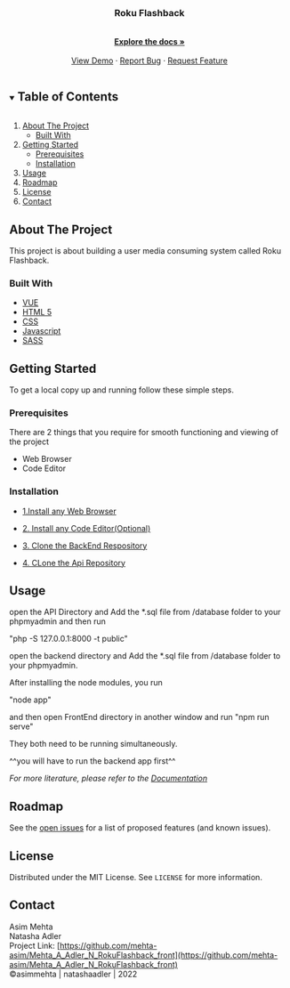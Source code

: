 <!-- PROJECT LOGO -->
<br />
<p align="center">
  <a href="https://github.com/mehta-asim/Mehta_A_Adler_N_RokuFlashback_front">
  </a>

  <h3 align="center">Roku Flashback</h3>

  <p align="center">
    <br />
    <a href="https://github.com/mehta-asim/Mehta_A_Adler_N_RokuFlashback_front"><strong>Explore the docs »</strong></a>
    <br />
    <br />
    <a href="https://github.com/mehta-asim/Mehta_A_Adler_N_RokuFlashback_front">View Demo</a>
    ·
    <a href="https://github.com/mehta-asim/Mehta_A_Adler_N_RokuFlashback_front/issues">Report Bug</a>
    ·
    <a href="https://github.com/mehta-asim/Mehta_A_Adler_N_RokuFlashback_front/issues">Request Feature</a>
  </p>
</p>

<!-- TABLE OF CONTENTS -->
<details open="open">
  <summary><h2 style="display: inline-block">Table of Contents</h2></summary>
  <ol>
    <li>
      <a href="#about-the-project">About The Project</a>
      <ul>
        <li><a href="#built-with">Built With</a></li>
      </ul>
    </li>
    <li>
      <a href="#getting-started">Getting Started</a>
      <ul>
        <li><a href="#prerequisites">Prerequisites</a></li>
        <li><a href="#installation">Installation</a></li>
      </ul>
    </li>
    <li><a href="#usage">Usage</a></li>
    <li><a href="#roadmap">Roadmap</a></li>
    <li><a href="#license">License</a></li>
    <li><a href="#contact">Contact</a></li>
  </ol>
</details>

## About The Project

This project is about building a user media consuming system called Roku Flashback.

### Built With

- [VUE](https://vuejs.org/)
- [HTML 5](https://www.w3.org/TR/2008/WD-html5-20080122/)
- [CSS](https://www.w3.org/Style/CSS/Overview.en.html)
- [Javascript](https://www.w3schools.com/js/DEFAULT.asp)
- [SASS](https://sass-lang.com/)


<!-- GETTING STARTED -->

## Getting Started

To get a local copy up and running follow these simple steps.

### Prerequisites

There are 2 things that you require for smooth functioning and viewing of the project<br>

<ul>
  <li>Web Browser</li>
  <li>Code Editor</li>
</ul>

### Installation

- [1.Install any Web Browser](https://www.google.com/search?q=download-web-browser)

- [2. Install any Code Editor(Optional)](https://www.google.com/search?q=download-code-editor)

- [3. Clone the BackEnd Respository](https://github.com/mehta-asim/Mehta_A_Usun_E_Kumar_P_FIP_back)

- [4. CLone the Api Repository](https://github.com/mehta-asim/Mehta_Asim_Adler_Natasha_MMED-3014-research_2)

<!-- USAGE EXAMPLES -->

## Usage

open the API Directory and Add the *.sql file from /database folder to your phpmyadmin and then run

"php -S 127.0.0.1:8000 -t public"

open the backend directory and Add the *.sql file from /database folder to your phpmyadmin.

After installing the node modules, you run

"node app"

and then open FrontEnd directory in another window and run 
"npm run serve"

They both need to be running simultaneously.

^^you will have to run the backend app first^^

_For more literature, please refer to the [Documentation](https://www.w3schools.com/html/html_editors.asp)_

<!-- ROADMAP -->

## Roadmap

See the [open issues](https://github.com/mehta-asim/Mehta_A_Adler_N_RokuFlashback_front/issues) for a list of proposed features (and known issues).

<!-- LICENSE -->

## License

Distributed under the MIT License. See `LICENSE` for more information.

<!-- CONTACT -->

## Contact

Asim Mehta<br>
Natasha Adler<br>
Project Link: [https://github.com/mehta-asim/Mehta_A_Adler_N_RokuFlashback_front](https://github.com/mehta-asim/Mehta_A_Adler_N_RokuFlashback_front) <br>
©asimmehta | natashaadler | 2022
